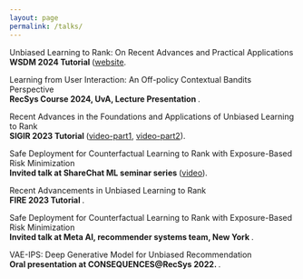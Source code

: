 ```yaml
---
layout: page
permalink: /talks/
---
```


Unbiased Learning to Rank: On Recent Advances and Practical Applications <br>
<b>WSDM 2024 Tutorial </b> ([website]([https://www.youtube.com/watch?v=dwl5oBHsHlk](https://sites.google.com/view/wsdm-2024-tutorial-ultr/)).

Learning from User Interaction: An Off-policy Contextual Bandits Perspective <br>
<b>RecSys Course 2024, UvA, Lecture Presentation </b>.

Recent Advances in the Foundations and Applications of Unbiased Learning to Rank <br>
<b>SIGIR 2023 Tutorial </b> ([video-part1](https://www.youtube.com/watch?v=dwl5oBHsHlk), [video-part2](https://www.youtube.com/watch?v=UOVEWbbP5do)).

Safe Deployment for Counterfactual Learning to Rank with Exposure-Based Risk Minimization <br>
<b>Invited talk at ShareChat ML seminar series </b> ([video](https://www.youtube.com/watch?v=xlsmhOtwFUc)).

Recent Advancements in Unbiased Learning to Rank <br>
<b>FIRE 2023 Tutorial </b>.

Safe Deployment for Counterfactual Learning to Rank with Exposure-Based Risk Minimization <br>
<b>Invited talk at Meta AI, recommender systems team, New York </b>.

VAE-IPS: Deep Generative Model for Unbiased Recommendation <br>
<b>Oral presentation at CONSEQUENCES@RecSys 2022. </b>.






